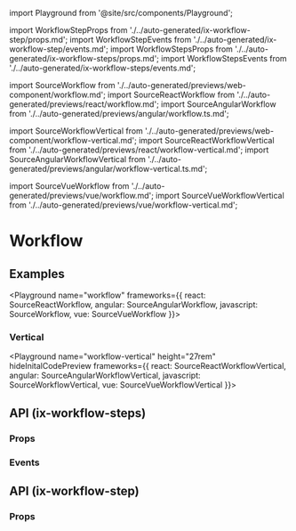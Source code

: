 import Playground from '@site/src/components/Playground';

import WorkflowStepProps from './../auto-generated/ix-workflow-step/props.md';
import WorkflowStepEvents from './../auto-generated/ix-workflow-step/events.md';
import WorkflowStepsProps from './../auto-generated/ix-workflow-steps/props.md';
import WorkflowStepsEvents from './../auto-generated/ix-workflow-steps/events.md';

import SourceWorkflow from './../auto-generated/previews/web-component/workflow.md';
import SourceReactWorkflow from './../auto-generated/previews/react/workflow.md';
import SourceAngularWorkflow from './../auto-generated/previews/angular/workflow.ts.md';

import SourceWorkflowVertical from './../auto-generated/previews/web-component/workflow-vertical.md';
import SourceReactWorkflowVertical from './../auto-generated/previews/react/workflow-vertical.md';
import SourceAngularWorkflowVertical from './../auto-generated/previews/angular/workflow-vertical.ts.md';

import SourceVueWorkflow from './../auto-generated/previews/vue/workflow.md';
import SourceVueWorkflowVertical from './../auto-generated/previews/vue/workflow-vertical.md';

# Workflow

## Examples

<Playground
name="workflow"
frameworks={{
  react: SourceReactWorkflow,
  angular: SourceAngularWorkflow,
  javascript: SourceWorkflow,
  vue: SourceVueWorkflow
}}></Playground>

### Vertical

<Playground
name="workflow-vertical" height="27rem"
hideInitalCodePreview
frameworks={{
  react: SourceReactWorkflowVertical,
  angular: SourceAngularWorkflowVertical,
  javascript: SourceWorkflowVertical,
  vue: SourceVueWorkflowVertical
}}></Playground>

## API (ix-workflow-steps)

### Props

<WorkflowStepsProps />

### Events

<WorkflowStepsEvents />

## API (ix-workflow-step)

### Props

<WorkflowStepProps />
